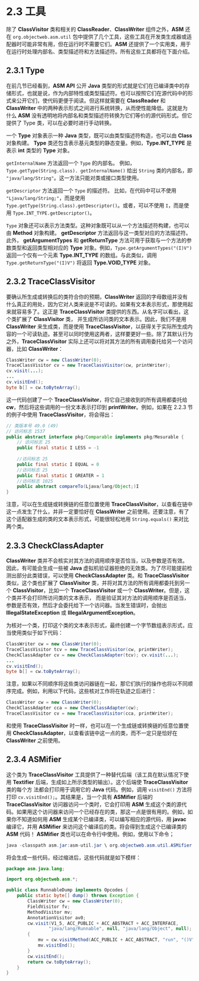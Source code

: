 # 2.3 工具

除了 **ClassVisitor** 类和相关的 **ClassReader**、**ClassWriter** 组件之外，**ASM** 还在 ```org.objectweb.asm.util``` 包中提供了几个工具，这些工具在开发类生成器或适配器时可能非常有用，但在运行时不需要它们。**ASM** 还提供了一个实用类，用于在运行时处理内部名、类型描述符和方法描述符。所有这些工具都将在下面介绍。

## 2.3.1 Type

在前几节已经看到，**ASM API** 公开 **Java** 类型的形式就是它们在已编译类中的存储形式，也就是说，作为内部特性或类型描述符。也可以按照它们在源代码中的形式来公开它们，使代码更便于阅读。但这样就需要在 **ClassReader** 和 **ClassWriter** 中的两种表示形式之间进行系统转换，从而使性能降低。这就是为什么 **ASM** 没有透明地将内部名和类型描述符转换为它们等价的源代码形式。但它提供了 Type 类，可以在必要时进行手动转换。

一个 **Type** 对象表示一种 **Java** 类型，既可以由类型描述符构造，也可以由 **Class** 对象构建。 **Type** 类还包含表示基元类型的静态变量。例如，**Type.INT_TYPE** 是表示 **int** 类型的 **Type** 对象。

```getInternalName```	方法返回一个 `Type` 的内部名。 例如， ```Type.getType(String.class). getInternalName()``` 给出 ```String``` 类的内部名，即 ```"java/lang/String"```。这一方法只能对类或接口类型使用。

```getDescriptor``` 方法返回一个 `Type` 的描述符。 比如，在代码中可以不使用 ```"Ljava/lang/String;"```，而是使用```Type.getType(String.class).getDescriptor()```。或者，可以不使用 ```I```，而是使用 ```Type.INT_TYPE.getDescriptor()```。

`Type` 对象还可以表示方法类型。这种对象既可以从一个方法描述符构建，也可以由 **Method** 对象构建。 **getDescriptor** 方法返回与这一类型对应的方法描述符。此外， **getArgumentTypes** 和 **getReturnType** 方法可用于获取与一个方法的参数类型和返回类型相对应的 **Type** 对象。例如，```Type.getArgumentTypes("(I)V")```返回一个仅有一个元素 **Type.INT_TYPE** 的数组。与此类似，调用 ```Type.getReturnType("(I)V")``` 将返回 **Type.VOID_TYPE** 对象。

## 2.3.2 TraceClassVisitor

要确认所生成或转换后的类符合你的预期，**ClassWriter** 返回的字母数组并没有什么真正的用处，因为它对人类来说是不可读的。如果有文本表示形式，那使用起来就容易多了。这正是 **TraceClassVisitor** 类提供的东西。从名字可以看出，这个类扩展了 **ClassVisitor** 类， 并生成所访问类的文本表示。因此，我们不是用 **ClassWriter** 来生成类，而是使用 **TraceClassVisitor**，以获得关于实际所生成内容的一个可读轨迹。甚至可以同时使用这两者，这样要更好一些。除了其默认行为之外，**TraceClassVisitor** 实际上还可以将对其方法的所有调用委托给另一个访问器，比如 **ClassWriter**：

```java
ClassWriter cw = new ClassWriter(0);
TraceClassVisitor cv = new TraceClassVisitor(cw, printWriter); 
cv.visit(...);
...
cv.visitEnd();
byte b[] = cw.toByteArray();
```

这一代码创建了一个 **TraceClassVisitor**，将它自己接收到的所有调用都委托给 **cw**，然后将这些调用的一份文本表示打印到 **printWriter**。例如，如果在 2.2.3 节的例子中使用 **TraceClassVisitor**，将会得出：

```java
// 类版本号 49.0 (49)
// 访问标志 1537
public abstract interface pkg/Comparable implements pkg/Mesurable {
    // 访问标志 25
    public final static I LESS = -1
    
    //访问标志 25
    public final static I EQUAL = 0
    //访问标志 25
    public final static I GREATER = 1
    //访问标志 1025
    public abstract compareTo(Ljava/lang/Object;)I
}
```

注意，可以在生成链或转换链的任意位置使用 **TraceClassVisitor**，以查看在链中这一点发生了什么，并非一定要恰好在 **ClassWriter** 之前使用。还要注意，有了这个适配器生成的类的文本表示形式，可能很轻松地用 ```String.equals()``` 来对比两个类。

## 2.3.3 CheckClassAdapter

**ClassWriter** 类并不会核实对其方法的调用顺序是否恰当，以及参数是否有效。因此，有可能会生成一些被 **Java** 虚拟机验证器拒绝的无效类。为了尽可能提前检测出部分此类错误，可以使用 **CheckClassAdapter** 类。和 **TraceClassVisitor** 类似，这个类也扩展了 **ClassVisitor** 类，并将对其方法的所有调用都委托到另一个 **ClassVisitor**，比如一个 **TraceClassVisitor** 或一个 **ClassWriter**。但是，这个类并不会打印所访问类的文本表示， 而是验证其对方法的调用顺序是否适当，参数是否有效，然后才会委托给下一个访问器。当发生错误时，会抛出 **IllegalStateException** 或 **IllegalArgumentException**。

为核对一个类，打印这个类的文本表示形式，最终创建一个字节数组表示形式，应当使用类似于如下代码：

```java
ClassWriter cw = new ClassWriter(0);
TraceClassVisitor tcv = new TraceClassVisitor(cw, printWriter); 
CheckClassAdapter cv = new CheckClassAdapter(tcv); cv.visit(...);
...
cv.visitEnd();
byte b[] = cw.toByteArray();
```

注意，如果以不同顺序将这些类访问器链在一起，那它们执行的操作也将以不同顺序完成。例如，利用以下代码，这些核对工作将在轨迹之后进行：

```java
ClassWriter cw = new ClassWriter(0);
CheckClassAdapter cca = new CheckClassAdapter(cw);
TraceClassVisitor cv = new TraceClassVisitor(cca, printWriter);
```

和使用 **TraceClassVisitor** 时一样，也可以在一个生成链或转换链的任意位置使用 **CheckClassAdapter**，以查看该链中这一点的类，而不一定只是恰好在 **ClassWriter** 之前使用。

## 2.3.4 ASMifier

这个类为 **TraceClassVisitor** 工具提供了一种替代后端（该工具在默认情况下使用 **Textifier** 后端，生成如上所示类型的输出）。这个后端使 **TraceClassVisitor** 类的每个方 法都会打印用于调用它的 **Java** 代码。例如，调用 ```visitEnd()``` 方法将打印 ```cv.visitEnd();```。其结果是，当一个具有 **ASMifier** 后端的 **TraceClassVisitor** 访问器访问一个类时，它会打印用 **ASM** 生成这个类的源代码。如果用这个访问器来访问一个已经存在的类，那这一点是很有用的。例如，如果你不知道如何用 **ASM** 生成某个已编译类，可以编写相应的源代码，用 **javac** 编译它，并用 **ASMifier** 来访问这个编译后的类。将会得到生成这个已编译类的 **ASM** 代码！ **ASMifier** 类也可以在命令行中使用。例如，使用以下命令；

```java
java -classpath asm.jar:asm-util.jar \ org.objectweb.asm.util.ASMifier \ java.lang.Runnable
```

将会生成一些代码，经过缩进后，这些代码就是如下模样：

```java
package asm.java.lang;

import org.objectweb.asm.*;

public class RunnableDump implements Opcodes {
    public static byte[] dump() throws Exception {
        ClassWriter cw = new ClassWriter(0);
        FieldVisitor fv;
        MethodVisitor mv;
        AnnotationVisitor av0;
        cw.visit(V1_5, ACC_PUBLIC + ACC_ABSTRACT + ACC_INTERFACE,
                "java/lang/Runnable", null, "java/lang/Object", null);
        {
            mv = cw.visitMethod(ACC_PUBLIC + ACC_ABSTRACT, "run", "()V", null, null);
            mv.visitEnd();
        }
        cw.visitEnd();
        return cw.toByteArray();
    }
}
```




